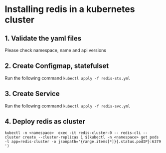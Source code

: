 # Installing redis in a kubernetes cluster
## 1. Validate the yaml files
Please check namespace, name and api versions
## 2. Create Configmap, statefulset 
Run the following command
`kubectl apply -f redis-sts.yml`

## 3. Create Service 
Run the following command
`kubectl apply -f redis-svc.yml`

## 4. Deploy redis as cluster
`kubectl -n <namespace>  exec -it redis-cluster-0 -- redis-cli --cluster create --cluster-replicas 1 $(kubectl -n <namespace> get pods -l app=redis-cluster -o jsonpath='{range.items[*]}{.status.podIP}:6379 ')`

